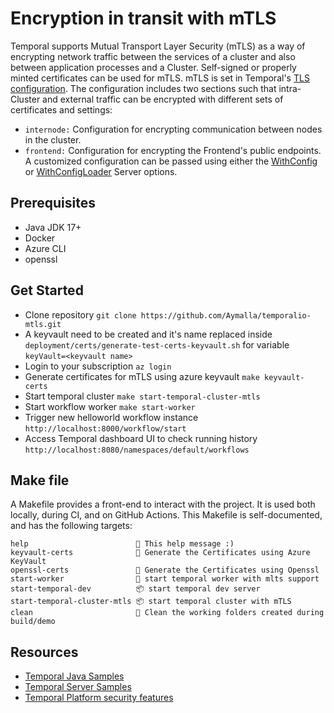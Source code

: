 # Encryption in transit with mTLS

Temporal supports Mutual Transport Layer Security (mTLS) as a way of encrypting network traffic between the services of a cluster and also between application processes and a Cluster. Self-signed or properly minted certificates can be used for mTLS. mTLS is set in Temporal's [TLS configuration](https://docs.temporal.io/references/configuration/#tls). The configuration includes two sections such that intra-Cluster and external traffic can be encrypted with different sets of certificates and settings:

- `internode:` Configuration for encrypting communication between nodes in the cluster.
- `frontend:` Configuration for encrypting the Frontend's public endpoints.
A customized configuration can be passed using either the [WithConfig](https://docs.temporal.io/references/server-options#withconfig) or [WithConfigLoader](https://docs.temporal.io/references/server-options#withconfig) Server options.

## Prerequisites

- Java JDK 17+
- Docker
- Azure CLI
- openssl

## Get Started

- Clone repository `git clone https://github.com/Aymalla/temporalio-mtls.git`
- A keyvault need to be created and it's name replaced inside `deployment/certs/generate-test-certs-keyvault.sh` for variable `keyVault=<keyvault name>`
- Login to your subscription `az login`
- Generate certificates for mTLS using azure keyvault `make keyvault-certs`
- Start temporal cluster `make start-temporal-cluster-mtls`
- Start workflow worker `make start-worker`
- Trigger new helloworld workflow instance `http://localhost:8000/workflow/start`
- Access Temporal dashboard UI to check running history `http://localhost:8080/namespaces/default/workflows`

## Make file

A Makefile provides a front-end to interact with the project. It is used both locally, during CI, and on GitHub Actions. This Makefile is self-documented, and has the following targets:

```text
help                        💬 This help message :)
keyvault-certs              🔐 Generate the Certificates using Azure KeyVault
openssl-certs               🔐 Generate the Certificates using Openssl
start-worker                🏃 start temporal worker with mlts support
start-temporal-dev          📦 start temporal dev server
start-temporal-cluster-mtls 📦 start temporal cluster with mTLS
clean                       🧹 Clean the working folders created during build/demo
```

## Resources

- [Temporal Java Samples](https://github.com/temporalio/samples-java)
- [Temporal Server Samples](https://github.com/temporalio/samples-server/tree/main/tls/tls-simple)
- [Temporal Platform security features](https://docs.temporal.io/security?lang=java)